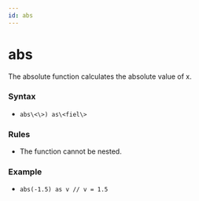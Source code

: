 ```yaml
---
id: abs
---
```


# abs

The absolute function calculates the absolute value of x.

### Syntax

* `abs\<\>) as\<fiel\>`

### Rules

* The function cannot be nested.

### Example

* `abs(-1.5) as v // v = 1.5`
